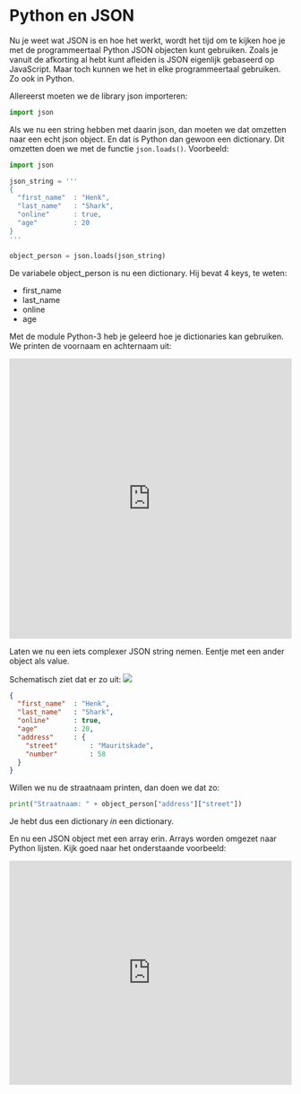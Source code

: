 # Python en JSON
Nu je weet wat JSON is en hoe het werkt, wordt het tijd om te kijken hoe je met de programmeertaal Python JSON objecten kunt gebruiken. Zoals je vanuit de afkorting al hebt kunt afleiden is JSON eigenlijk gebaseerd op JavaScript. Maar toch kunnen we het in elke programmeertaal gebruiken. Zo ook in Python.

Allereerst moeten we de library json importeren:

```python
import json
```

Als we nu een string hebben met daarin json, dan moeten we dat omzetten naar een echt json object. En dat is Python dan gewoon een dictionary. Dit omzetten doen we met de functie ```json.loads()```. Voorbeeld:

```python
import json

json_string = '''
{  
  "first_name"  : "Henk",
  "last_name"   : "Shark",
  "online"      : true,
  "age"         : 20
}
'''

object_person = json.loads(json_string)
```

De variabele object_person is nu een dictionary. Hij bevat 4 keys, te weten:
* first_name
* last_name
* online
* age

Met de module Python-3 heb je geleerd hoe je dictionaries kan gebruiken. We printen de voornaam en achternaam uit:

<iframe height="500px" width="100%" src="https://repl.it/@hakkas/JSON-voorbeeld?lite=true" scrolling="no" frameborder="no" allowtransparency="true" allowfullscreen="true" sandbox="allow-forms allow-pointer-lock allow-popups allow-same-origin allow-scripts allow-modals"></iframe>

Laten we nu een iets complexer JSON string nemen. Eentje met een ander object als value.

Schematisch ziet dat er zo uit:
<img src="https://docs.google.com/drawings/d/e/2PACX-1vTP2wfgPzvzD798-G8AFsnpHi-K7qVQhv62Gy4ocyzzJHylOFe7vJYrH7DfpSH_FtKybp0TmPm-TSlV/pub?w=679&amp;h=382">

```json
{
  "first_name"  : "Henk",
  "last_name"   : "Shark",
  "online"      : true,
  "age"         : 20,
  "address"     : {
    "street"        : "Mauritskade",
    "number"        : 58
  }
}
```
Willen we nu de straatnaam printen, dan doen we dat zo:

```Python
print("Straatnaam: " + object_person["address"]["street"])
```

Je hebt dus een dictionary _in_ een dictionary.

En nu een JSON object met een array erin. Arrays worden omgezet naar Python lijsten. Kijk goed naar het onderstaande voorbeeld:

<iframe height="400px" width="100%" src="https://repl.it/@hakkas/JSON-voorbeeld-3?lite=true" scrolling="no" frameborder="no" allowtransparency="true" allowfullscreen="true" sandbox="allow-forms allow-pointer-lock allow-popups allow-same-origin allow-scripts allow-modals"></iframe>
